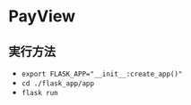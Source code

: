 # PayView
## 実行方法
* `export FLASK_APP="__init__:create_app()"`
* `cd ./flask_app/app`
* `flask run`
